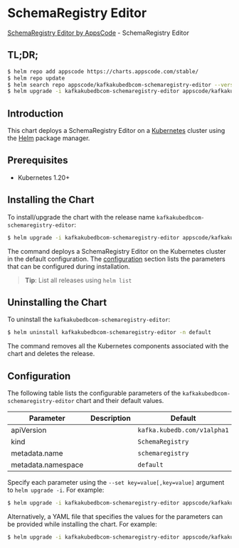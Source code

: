 # SchemaRegistry Editor

[SchemaRegistry Editor by AppsCode](https://appscode.com) - SchemaRegistry Editor

## TL;DR;

```bash
$ helm repo add appscode https://charts.appscode.com/stable/
$ helm repo update
$ helm search repo appscode/kafkakubedbcom-schemaregistry-editor --version=v0.26.0
$ helm upgrade -i kafkakubedbcom-schemaregistry-editor appscode/kafkakubedbcom-schemaregistry-editor -n default --create-namespace --version=v0.26.0
```

## Introduction

This chart deploys a SchemaRegistry Editor on a [Kubernetes](http://kubernetes.io) cluster using the [Helm](https://helm.sh) package manager.

## Prerequisites

- Kubernetes 1.20+

## Installing the Chart

To install/upgrade the chart with the release name `kafkakubedbcom-schemaregistry-editor`:

```bash
$ helm upgrade -i kafkakubedbcom-schemaregistry-editor appscode/kafkakubedbcom-schemaregistry-editor -n default --create-namespace --version=v0.26.0
```

The command deploys a SchemaRegistry Editor on the Kubernetes cluster in the default configuration. The [configuration](#configuration) section lists the parameters that can be configured during installation.

> **Tip**: List all releases using `helm list`

## Uninstalling the Chart

To uninstall the `kafkakubedbcom-schemaregistry-editor`:

```bash
$ helm uninstall kafkakubedbcom-schemaregistry-editor -n default
```

The command removes all the Kubernetes components associated with the chart and deletes the release.

## Configuration

The following table lists the configurable parameters of the `kafkakubedbcom-schemaregistry-editor` chart and their default values.

|     Parameter      | Description |                Default                 |
|--------------------|-------------|----------------------------------------|
| apiVersion         |             | <code>kafka.kubedb.com/v1alpha1</code> |
| kind               |             | <code>SchemaRegistry</code>            |
| metadata.name      |             | <code>schemaregistry</code>            |
| metadata.namespace |             | <code>default</code>                   |


Specify each parameter using the `--set key=value[,key=value]` argument to `helm upgrade -i`. For example:

```bash
$ helm upgrade -i kafkakubedbcom-schemaregistry-editor appscode/kafkakubedbcom-schemaregistry-editor -n default --create-namespace --version=v0.26.0 --set apiVersion=kafka.kubedb.com/v1alpha1
```

Alternatively, a YAML file that specifies the values for the parameters can be provided while
installing the chart. For example:

```bash
$ helm upgrade -i kafkakubedbcom-schemaregistry-editor appscode/kafkakubedbcom-schemaregistry-editor -n default --create-namespace --version=v0.26.0 --values values.yaml
```
